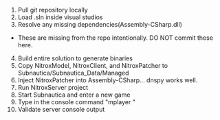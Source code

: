 1. Pull git repository locally
2. Load .sln inside visual studios
3. Resolve any missing dependencies(Assembly-CSharp.dll) 
- These are missing from the repo intentionally.  DO NOT commit these here.
4. Build entire solution to generate binaries
5. Copy NitroxModel, NitroxClient, and NitroxPatcher to Subnautica/Subnautica_Data/Managed
6. Inject NitroxPatcher into Assembly-CSharp... dnspy works well.
7. Run NitroxServer project
8. Start Subnautica and enter a new game
9. Type in the console command "mplayer <name> <OPTIONAL ip>"
10. Validate server console output

